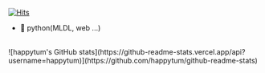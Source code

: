 [![Hits](https://hits.seeyoufarm.com/api/count/incr/badge.svg?url=https%3A%2F%2Fgithub.com%2Fhappytum&count_bg=%2379C83D&title_bg=%23555555&icon=&icon_color=%23E7E7E7&title=hits&edge_flat=false)](https://hits.seeyoufarm.com)
- 🌱 python(MLDL, web ...)
<br>
![happytum's GitHub stats](https://github-readme-stats.vercel.app/api?username=happytum)](https://github.com/happytum/github-readme-stats)

